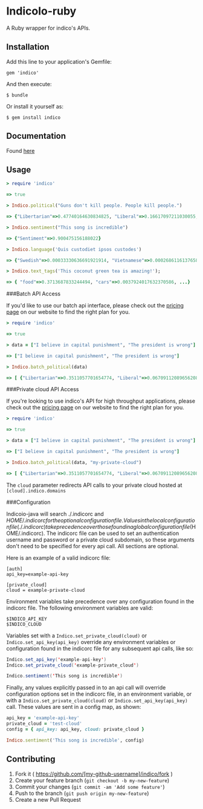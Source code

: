 # IndicoIo-ruby

A Ruby wrapper for indico's APIs.

## Installation

Add this line to your application's Gemfile:

    gem 'indico'

And then execute:

    $ bundle

Or install it yourself as:

    $ gem install indico

Documentation
------------
Found [here](http://indico.readme.io/v1.0/docs)

## Usage

```ruby
> require 'indico'

=> true

> Indico.political("Guns don't kill people. People kill people.")

=> {"Libertarian"=>0.47740164630834825, "Liberal"=>0.16617097211030055, "Green"=>0.08454409540443657, "Conservative"=>0.2718832861769146}

> Indico.sentiment("This song is incredible")

=> {"Sentiment"=>0.900475156188022}

> Indico.language('Quis custodiet ipsos custodes')

=> {"Swedish"=>0.00033330636691921914, "Vietnamese"=>0.0002686116137658802, "Romanian"=>8.133913804076592e-06, "Dutch"=>0.09380619821813883, "Korean"=>0.00272046505489883, "Danish"=>0.0012556466207667206, "Indonesian"=>6.623391878530033e-07, "Latin"=>0.8230599921384231, "Hungarian"=>0.0012793617391960567, "Persian (Farsi)"=>0.0019848504383980473, "Lithuanian"=>0.007328693814717631, "French"=>0.00016792646226101638, "Norwegian"=>0.0009179030069742254, "Russian"=>0.0002643396088456642, "Thai"=>7.746466749651003e-05, "Finnish"=>0.0026367338676522643, "Hebrew"=>3.70933525938127e-05, "Bulgarian"=>3.746416283126873e-05, "Turkish"=>0.0004606965429738638, "Greek"=>0.027456554742563633, "Tagalog"=>0.0005143018200605518, "English"=>0.00013517846159760138, "Arabic"=>0.00013589586110619373, "Italian"=>2.650711180999111e-06, "Portuguese"=>0.013193681336032896, "Chinese"=>0.008818957727120736, "German"=>0.00011732494215411359, "Japanese"=>0.0005885208894664065, "Czech"=>9.916434007248934e-05, "Slovak"=>8.869445598583308e-05, "Spanish"=>0.011844579596827902, "Polish"=>9.900290296255447e-05, "Esperanto"=>0.0002599482830232367}

> Indico.text_tags('This coconut green tea is amazing!');

=> { "food"=>0.3713687833244494, "cars"=>0.0037924017632370586, ...}

```

###Batch API Access

If you'd like to use our batch api interface, please check out the [pricing page](https://indico.io/pricing) on our website to find the right plan for you.

```ruby
> require 'indico'

=> true

> data = ["I believe in capital punishment", "The president is wrong"]

=> ["I believe in capital punishment", "The president is wrong"]

> Indico.batch_political(data)

=> [ {"Libertarian"=>0.3511057701654774, "Liberal"=>0.06709112089656208, "Green"=>0.03830472376983833, "Conservative"=>0.5434983851681222}, {"Libertarian"=>0.08762905907467175, "Liberal"=>0.18965142341591298, "Green"=>0.02612359787701222, "Conservative"=>0.696595919632403}]
````

###Private cloud API Access

If you're looking to use indico's API for high throughput applications, please check out the [pricing page](https://indico.io/pricing) on our website to find the right plan for you.

```ruby
> require 'indico'

=> true

> data = ["I believe in capital punishment", "The president is wrong"]

=> ["I believe in capital punishment", "The president is wrong"]

> Indico.batch_political(data, "my-private-cloud")

=> [ {"Libertarian"=>0.3511057701654774, "Liberal"=>0.06709112089656208, "Green"=>0.03830472376983833, "Conservative"=>0.5434983851681222}, {"Libertarian"=>0.08762905907467175, "Liberal"=>0.18965142341591298, "Green"=>0.02612359787701222, "Conservative"=>0.696595919632403}]
````

The `cloud` parameter redirects API calls to your private cloud hosted at `[cloud].indico.domains`


###Configuration

Indicoio-java will search ./.indicorc and $HOME/.indicorc for the optional configuration file. Values in the local configuration file (./.indicorc) take precedence over those found in a global configuration file ($HOME/.indicorc). The indicorc file can be used to set an authentication username and password or a private cloud subdomain, so these arguments don't need to be specified for every api call. All sections are optional.

Here is an example of a valid indicorc file:


```
[auth]
api_key=example-api-key

[private_cloud]
cloud = example-private-cloud
```

Environment variables take precedence over any configuration found in the indicorc file.
The following environment variables are valid:

```
$INDICO_API_KEY
$INDICO_CLOUD
```

Variables set with a `Indico.set_private_cloud(cloud)` or `Indico.set_api_key(api_key)` override any environment variables or configuration found in the indicorc file for any subsequent api calls, like so:

```java
Indico.set_api_key('example-api-key')
Indico.set_private_cloud('example-private_cloud')

Indico.sentiment('This song is incredible')
```


Finally, any values explicitly passed in to an api call will override configuration options set in the indicorc file, in an environment variable, or with a `Indico.set_private_cloud(cloud)` or `Indico.set_api_key(api_key)` call. These values are sent in a config map, as shown:

```ruby
api_key = 'example-api-key'
private_cloud = 'test-cloud'
config = { api_key: api_key, cloud: private_cloud }

Indico.sentiment('This song is incredible', config)
```

## Contributing

1. Fork it ( https://github.com/[my-github-username]/indico/fork )
2. Create your feature branch (`git checkout -b my-new-feature`)
3. Commit your changes (`git commit -am 'Add some feature'`)
4. Push to the branch (`git push origin my-new-feature`)
5. Create a new Pull Request
